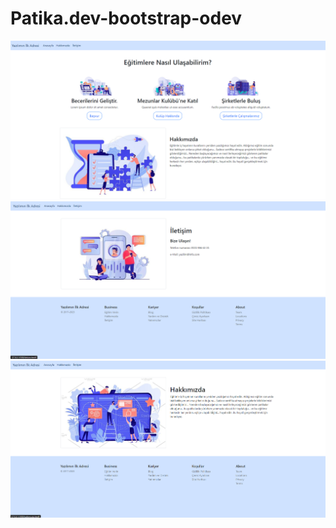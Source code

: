 # Patika.dev-bootstrap-odev
<img src="index.png">
<img src="iletisim.png">
<img src="hakkimizda.png">
 
